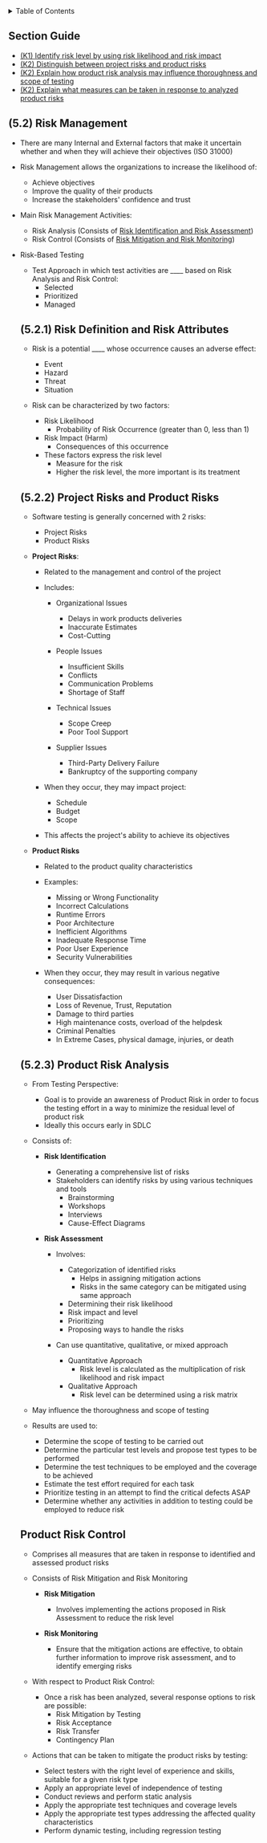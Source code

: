 <details>
  <summary>Table of Contents</summary>
  <ul>
    <li><a href="/README.md">Home</a></li>
    <li><a href="Chapter_5_Home.md">Chapter Home</a></li>
    <li><a href="Section_1.md">Section 1</a></li>
    <li><a href="Section_2.md">Section 2</a></li>
    <li><a href="Section_3.md">Section 3</a></li>
    <li><a href="Section_4.md">Section 4</a></li>
    <li><a href="Section_5.md">Section 5</a></li>
  </ul>
</details>

## Section Guide
- [(K1) Identify risk level by using risk likelihood and risk impact](#521)
- [(K2) Distinguish between project risks and product risks](#522)
- [(K2) Explain how product risk analysis may influence thoroughness and scope of testing](#523)
- [(K2) Explain what measures can be taken in response to analyzed product risks](#524)

<a id=52></a>

## (5.2) Risk Management
- There are many Internal and External factors that make it uncertain whether and when they will achieve their objectives (ISO 31000)
- Risk Management allows the organizations to increase the likelihood of:
  - Achieve objectives
  - Improve the quality of their products
  - Increase the stakeholders' confidence and trust

- Main Risk Management Activities:
  - Risk Analysis (Consists of [Risk Identification and Risk Assessment](#523))
  - Risk Control (Consists of [Risk Mitigation and Risk Monitoring](#524))

- Risk-Based Testing
  - Test Approach in which test activities are \_\_\_\_ based on Risk Analysis and Risk Control:
    - Selected
    - Prioritized
    - Managed

  <a id=521></a>
  
  ## (5.2.1) Risk Definition and Risk Attributes
  - Risk is a potential \_\_\_\_ whose occurrence causes an adverse effect:
    - Event
    - Hazard
    - Threat
    - Situation

  - Risk can be characterized by two factors:
    - Risk Likelihood
      - Probability of Risk Occurrence (greater than 0, less than 1)
    - Risk Impact (Harm)
      - Consequences of this occurrence
    - These factors express the risk level
      - Measure for the risk
      - Higher the risk level, the more important is its treatment
    
  <a id=522></a>

  ## (5.2.2) Project Risks and Product Risks
  - Software testing is generally concerned with 2 risks:
    - Project Risks
    - Product Risks

  - **Project Risks**:
    - Related to the management and control of the project
    - Includes:
      - Organizational Issues
        - Delays in work products deliveries
        - Inaccurate Estimates
        - Cost-Cutting

      - People Issues
        - Insufficient Skills
        - Conflicts
        - Communication Problems
        - Shortage of Staff

      - Technical Issues
        - Scope Creep
        - Poor Tool Support

      - Supplier Issues
        - Third-Party Delivery Failure
        - Bankruptcy of the supporting company
      
    - When they occur, they may impact project:
      - Schedule
      - Budget
      - Scope
    - This affects the project's ability to achieve its objectives

  - **Product Risks**
    - Related to the product quality characteristics
    - Examples:
      - Missing or Wrong Functionality
      - Incorrect Calculations
      - Runtime Errors
      - Poor Architecture
      - Inefficient Algorithms
      - Inadequate Response Time
      - Poor User Experience
      - Security Vulnerabilities

    - When they occur, they may result in various negative consequences:
      - User Dissatisfaction
      - Loss of Revenue, Trust, Reputation
      - Damage to third parties
      - High maintenance costs, overload of the helpdesk
      - Criminal Penalties
      - In Extreme Cases, physical damage, injuries, or death
    
  <a id=523></a>

  ## (5.2.3) Product Risk Analysis
  - From Testing Perspective:
    - Goal is to provide an awareness of Product Risk in order to focus the testing effort in a way to minimize the residual level of product risk
    - Ideally this occurs early in SDLC

  - Consists of:
    - **Risk Identification**
      - Generating a comprehensive list of risks
      - Stakeholders can identify risks by using various techniques and tools
        - Brainstorming
        - Workshops
        - Interviews
        - Cause-Effect Diagrams

    - **Risk Assessment**
      - Involves:
        - Categorization of identified risks
          - Helps in assigning mitigation actions
          - Risks in the same category can be mitigated using same approach
        - Determining their risk likelihood
        - Risk impact and level
        - Prioritizing
        - Proposing ways to handle the risks

      - Can use quantitative, qualitative, or mixed approach
        - Quantitative Approach
          - Risk level is calculated as the multiplication of risk likelihood and risk impact
        - Qualitative Approach
          - Risk level can be determined using a risk matrix

  - May influence the thoroughness and scope of testing
  - Results are used to:
    - Determine the scope of testing to be carried out
    - Determine the particular test levels and propose test types to be performed
    - Determine the test techniques to be employed and the coverage to be achieved
    - Estimate the test effort required for each task
    - Prioritize testing in an attempt to find the critical defects ASAP
    - Determine whether any activities in addition to testing could be employed to reduce risk

  <a id=524></a>

  ## Product Risk Control
  - Comprises all measures that are taken in response to identified and assessed product risks
  - Consists of Risk Mitigation and Risk Monitoring

    - **Risk Mitigation**
      - Involves implementing the actions proposed in Risk Assessment to reduce the risk level

    - **Risk Monitoring**
      - Ensure that the mitigation actions are effective, to obtain further information to improve risk assessment, and to identify emerging risks
  
  - With respect to Product Risk Control:
    - Once a risk has been analyzed, several response options to risk are possible:
      - Risk Mitigation by Testing
      - Risk Acceptance
      - Risk Transfer
      - Contingency Plan
  - Actions that can be taken to mitigate the product risks by testing:
    - Select testers with the right level of experience and skills, suitable for a given risk type
    - Apply an appropriate level of independence of testing
    - Conduct reviews and perform static analysis
    - Apply the appropriate test techniques and coverage levels
    - Apply the appropriate test types addressing the affected quality characteristics
    - Perform dynamic testing, including regression testing